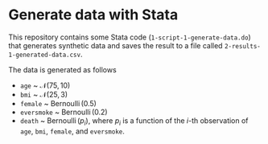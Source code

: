 # Generate data with Stata

This repository contains some Stata code (`1-script-1-generate-data.do`) that generates synthetic data and saves the result to a file called `2-results-1-generated-data.csv`.

The data is generated as follows

- `age` ~ $\mathcal{N}(75, 10)$
- `bmi` ~ $\mathcal{N}(25, 3)$
- `female` ~ $\operatorname{Bernoulli}(0.5)$
- `eversmoke` ~ $\operatorname{Bernoulli}(0.2)$
- `death` ~ $\operatorname{Bernoulli}(p_i)$, where $p_i$ is a function of the $i$-th observation of `age`, `bmi`, `female`, and `eversmoke`.

